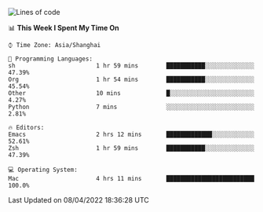 <!--START_SECTION:waka-->
![Lines of code](https://img.shields.io/badge/From%20Hello%20World%20I%27ve%20Written-22%20Thousand%20lines%20of%20code-blue)

📊 **This Week I Spent My Time On** 

```text
⌚︎ Time Zone: Asia/Shanghai

💬 Programming Languages: 
sh                       1 hr 59 mins        ███████████░░░░░░░░░░░░░░   47.39% 
Org                      1 hr 54 mins        ███████████░░░░░░░░░░░░░░   45.54% 
Other                    10 mins             █░░░░░░░░░░░░░░░░░░░░░░░░   4.27% 
Python                   7 mins              ░░░░░░░░░░░░░░░░░░░░░░░░░   2.81%

🔥 Editors: 
Emacs                    2 hrs 12 mins       █████████████░░░░░░░░░░░░   52.61% 
Zsh                      1 hr 59 mins        ███████████░░░░░░░░░░░░░░   47.39%

💻 Operating System: 
Mac                      4 hrs 11 mins       █████████████████████████   100.0%

```


 Last Updated on 08/04/2022 18:36:28 UTC
<!--END_SECTION:waka-->
